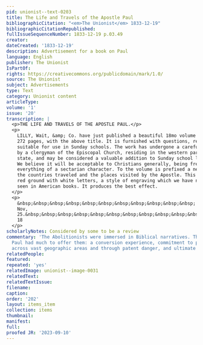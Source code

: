 ```yaml
---
pid: unionist--text-0203
title: The Life and Travels of the Apostle Paul
bibliographicCitation: "<em>The Unionist</em> 1833-12-19"
bibliographicCitationRepublished: 
fullIssueSequenceNumber: 1833-12-19 p.03.49
creator: 
dateCreated: '1833-12-19'
description: Advertisement for a book on Paul
language: English
publisher: The Unionist
IsPartOf: 
rights: https://creativecommons.org/publicdomain/mark/1.0/
source: The Unionist
subject: Advertisements
type: Text
category: Unionist content
articleType: 
volume: '1'
issue: '20'
transcription: |
  <p>THE LIFE AND TRAVELS OF THE APOSTLE PAUL.</p>
  <p>
    LILLY, Wait, &amp; Co. have just published a beautiful 18mo volume containing
    272 pages, with the above title. It is furnished with questions, rendering it
    suitable for use in Sunday schools. The work has undergone a careful revision,
    by a clergyman of the Episcopal Church, residing in the western part of this
    state, and may be considered a valuable addition to Sunday school literature.
    We believe it will be acceptable to Christians generally, being free from
    everything of a sectarian character. To the volume is prefixed a neat Map of
    the countries traveled and the places visited by the Apostle. This map is on
    red ground with white letters, a style of engraving which we have not before
    seen in American books. It produces the best effect.
  </p>
  <p>
    &nbsp;&nbsp;&nbsp;&nbsp;&nbsp;&nbsp;&nbsp;&nbsp;&nbsp;&nbsp;&nbsp; Boston,
    Nov,
    25.&nbsp;&nbsp;&nbsp;&nbsp;&nbsp;&nbsp;&nbsp;&nbsp;&nbsp;&nbsp;&nbsp;&nbsp;&nbsp;&nbsp;&nbsp;&nbsp;&nbsp;&nbsp;&nbsp;&nbsp;&nbsp;&nbsp;&nbsp;&nbsp;&nbsp;&nbsp;&nbsp;&nbsp;&nbsp;&nbsp;&nbsp;&nbsp;&nbsp;&nbsp;&nbsp;&nbsp;&nbsp;&nbsp;&nbsp;&nbsp;&nbsp;&nbsp;&nbsp;&nbsp;&nbsp;&nbsp;&nbsp;&nbsp;&nbsp;&nbsp;&nbsp;&nbsp;&nbsp;&nbsp;&nbsp;&nbsp;
    18
  </p>
scholarlyNotes: Considered by some to be a review
commentary: 'The Abolitionists were immersed in Biblical narratives. The story of
  Paul had much to offer them: a conversion experience, commitment to proselytizing
  across vast geographic areas and through patent danger, and ultimate martyrdom.'
relatedPeople: 
featured: 
repeated: 'yes'
relatedImage: unionist--image-0031
relatedText: 
relatedTextIssue: 
filename: 
caption: 
order: '202'
layout: items_item
collection: items
thumbnail: 
manifest: 
full: 
proofed JR: '2023-09-10'
---
```

